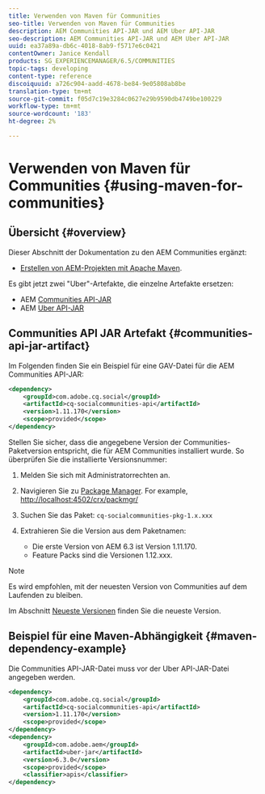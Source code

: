 ```yaml
---
title: Verwenden von Maven für Communities
seo-title: Verwenden von Maven für Communities
description: AEM Communities API-JAR und AEM Uber API-JAR
seo-description: AEM Communities API-JAR und AEM Uber API-JAR
uuid: ea37a89a-db6c-4018-8ab9-f5717e6c0421
contentOwner: Janice Kendall
products: SG_EXPERIENCEMANAGER/6.5/COMMUNITIES
topic-tags: developing
content-type: reference
discoiquuid: a726c904-aadd-4678-be84-9e05808ab8be
translation-type: tm+mt
source-git-commit: f05d7c19e3284c0627e29b9590db4749be100229
workflow-type: tm+mt
source-wordcount: '183'
ht-degree: 2%

---
```



# Verwenden von Maven für Communities {#using-maven-for-communities}

## Übersicht {#overview}

Dieser Abschnitt der Dokumentation zu den AEM Communities ergänzt:

* [Erstellen von AEM-Projekten mit Apache Maven](../../help/sites-developing/ht-projects-maven.md).

Es gibt jetzt zwei &quot;Uber&quot;-Artefakte, die einzelne Artefakte ersetzen:

* AEM [Communities API-JAR](#communities-api-jar-artifact)
* AEM [Uber API-JAR](../../help/sites-developing/ht-projects-maven.md#what-is-the-uberjar)

## Communities API JAR Artefakt {#communities-api-jar-artifact}

Im Folgenden finden Sie ein Beispiel für eine GAV-Datei für die AEM Communities API-JAR:

```xml
<dependency>
    <groupId>com.adobe.cq.social</groupId>
    <artifactId>cq-socialcommunities-api</artifactId>
    <version>1.11.170</version>
    <scope>provided</scope>
</dependency>
```

Stellen Sie sicher, dass die angegebene Version der Communities-Paketversion entspricht, die für AEM Communities installiert wurde. So überprüfen Sie die installierte Versionsnummer:

1. Melden Sie sich mit Administratorrechten an.
1. Navigieren Sie zu [Package Manager](../../help/sites-administering/package-manager.md). For example, [http://localhost:4502/crx/packmgr/](http://localhost:4502/crx/packmgr/)

1. Suchen Sie das Paket: `cq-socialcommunities-pkg-1.x.xxx`
1. Extrahieren Sie die Version aus dem Paketnamen:
   * Die erste Version von AEM 6.3 ist Version 1.11.170.
   * Feature Packs sind die Versionen 1.12.xxx.

>[!NOTE]
>
>Es wird empfohlen, mit der neuesten Version von Communities auf dem Laufenden zu bleiben.
>
>Im Abschnitt [Neueste Versionen](deploy-communities.md#latest-releases) finden Sie die neueste Version.


## Beispiel für eine Maven-Abhängigkeit {#maven-dependency-example}

Die Communities API-JAR-Datei muss vor der Uber API-JAR-Datei angegeben werden.

```xml
<dependency>
    <groupId>com.adobe.cq.social</groupId>
    <artifactId>cq-socialcommunities-api</artifactId>
    <version>1.11.170</version>
    <scope>provided</scope>
</dependency>
<dependency>
    <groupId>com.adobe.aem</groupId>
    <artifactId>uber-jar</artifactId>
    <version>6.3.0</version>
    <scope>provided</scope>
    <classifier>apis</classifier>
</dependency>
```

